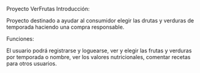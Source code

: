 Proyecto VerFrutas
Introducción:

Proyecto destinado a ayudar al consumidor elegir las drutas y verduras de temporada haciendo una compra responsable.

Funciones:

El usuario podrá registrarse y loguearse,
ver y elegir las frutas y verduras por temporada o nombre,
ver los valores nutricionales,
comentar recetas para otros usuarios.